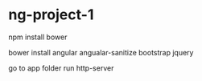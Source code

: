 # ng-project-1

npm install bower

bower install angular angualar-sanitize bootstrap jquery

go to app folder run http-server
